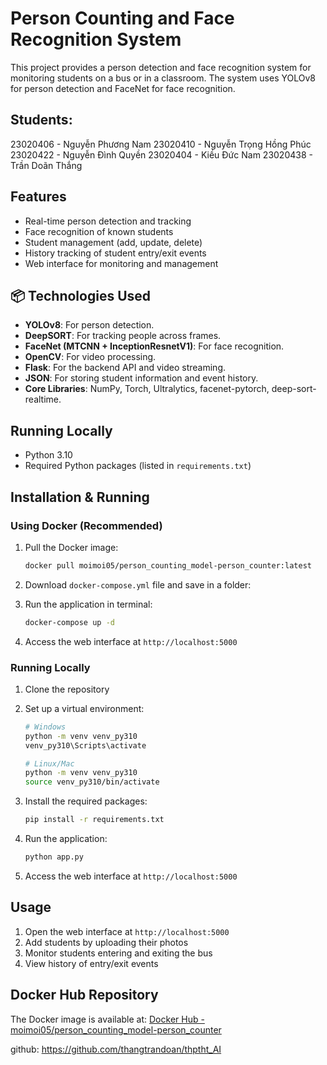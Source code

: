 # Person Counting and Face Recognition System

This project provides a person detection and face recognition system for monitoring students on a bus or in a classroom. The system uses YOLOv8 for person detection and FaceNet for face recognition.

## Students:

23020406 - Nguyễn Phương Nam
23020410 - Nguyễn Trọng Hồng Phúc
23020422 - Nguyễn Đình Quyền
23020404 - Kiều Đức Nam
23020438 - Trần Doãn Thắng

## Features

- Real-time person detection and tracking
- Face recognition of known students
- Student management (add, update, delete)
- History tracking of student entry/exit events
- Web interface for monitoring and management

## 📦 Technologies Used

- **YOLOv8**: For person detection.
- **DeepSORT**: For tracking people across frames.
- **FaceNet (MTCNN + InceptionResnetV1)**: For face recognition.
- **OpenCV**: For video processing.
- **Flask**: For the backend API and video streaming.
- **JSON**: For storing student information and event history.
- **Core Libraries**: NumPy, Torch, Ultralytics, facenet-pytorch, deep-sort-realtime.

## Running Locally

- Python 3.10
- Required Python packages (listed in `requirements.txt`)

## Installation & Running

### Using Docker (Recommended)

1. Pull the Docker image:

   ```bash
   docker pull moimoi05/person_counting_model-person_counter:latest
   ```

2. Download `docker-compose.yml` file and save in a folder:

3. Run the application in terminal:

   ```bash
   docker-compose up -d
   ```

4. Access the web interface at `http://localhost:5000`

### Running Locally

1. Clone the repository
2. Set up a virtual environment:

   ```bash
   # Windows
   python -m venv venv_py310
   venv_py310\Scripts\activate

   # Linux/Mac
   python -m venv venv_py310
   source venv_py310/bin/activate
   ```

3. Install the required packages:

   ```bash
   pip install -r requirements.txt
   ```

4. Run the application:

   ```bash
   python app.py
   ```

5. Access the web interface at `http://localhost:5000`

## Usage

1. Open the web interface at `http://localhost:5000`
2. Add students by uploading their photos
3. Monitor students entering and exiting the bus
4. View history of entry/exit events

## Docker Hub Repository

The Docker image is available at: [Docker Hub - moimoi05/person_counting_model-person_counter](https://hub.docker.com/r/moimoi05/person_counting_model-person_counter)

github: https://github.com/thangtrandoan/thptht_AI
